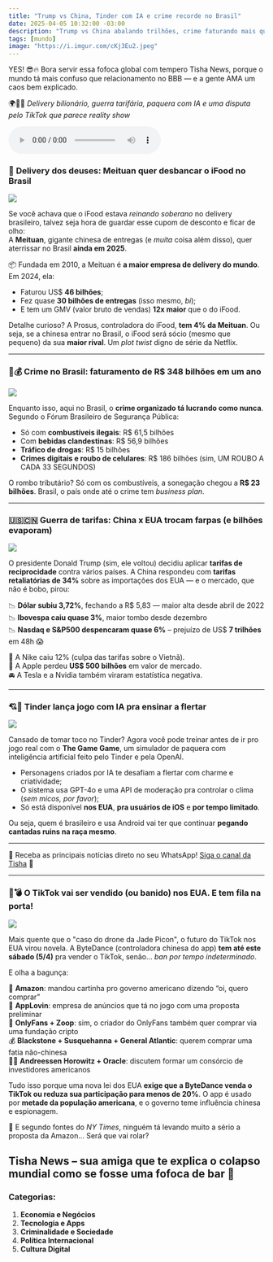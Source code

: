 ```yaml
---
title: "Trump vs China, Tinder com IA e crime recorde no Brasil"
date: 2025-04-05 10:32:00 -03:00
description: "Trump vs China abalando trilhões, crime faturando mais que multinacionais e um Tinder que te ensina a flertar com IA"
tags: [mundo]
image: "https://i.imgur.com/cKj3Eu2.jpeg"
---
```


YES! 😎🔥 
Bora servir essa fofoca global com tempero Tisha News, porque o mundo tá mais confuso que relacionamento no BBB — e a gente AMA um caos bem explicado.

🌍📲🍜 *Delivery bilionário, guerra tarifária, paquera com IA e uma disputa pelo TikTok que parece reality show*  

<audio id="player-audio" controls>
<source src="./audio/trump-vs-china-tinder-com-ia-e-crime-recorde-no-brasil.mp3" type="audio/mpeg">
</audio><br>

### 🍔 **Delivery dos deuses: Meituan quer desbancar o iFood no Brasil**

![](https://i1.wp.com/media.beehiiv.com/uploads/asset/file/2688cd5a-187f-4a43-b460-001aa24f42bb/image.png?resize=676,408)


Se você achava que o iFood estava *reinando soberano* no delivery brasileiro, talvez seja hora de guardar esse cupom de desconto e ficar de olho:  
A **Meituan**, gigante chinesa de entregas (e *muita* coisa além disso), quer aterrissar no Brasil **ainda em 2025**.

📦 Fundada em 2010, a Meituan é **a maior empresa de delivery do mundo**. Em 2024, ela:

- Faturou US$ **46 bilhões**;  
- Fez quase **30 bilhões de entregas** (isso mesmo, *bi*);  
- E tem um GMV (valor bruto de vendas) **12x maior** que o do iFood.  

Detalhe curioso? A Prosus, controladora do iFood, **tem 4% da Meituan**. Ou seja, se a chinesa entrar no Brasil, o iFood será sócio (mesmo que pequeno) da sua **maior rival**. Um *plot twist* digno de série da Netflix.

---

### 🔫💰 **Crime no Brasil: faturamento de R$ 348 bilhões em um ano**

![](https://i1.wp.com/liberdadeab.com.br/noticiasimg/31032025031455.jpg?resize=767,408)


Enquanto isso, aqui no Brasil, o **crime organizado tá lucrando como nunca**. Segundo o Fórum Brasileiro de Segurança Pública:

- Só com **combustíveis ilegais**: R$ 61,5 bilhões  
- Com **bebidas clandestinas**: R$ 56,9 bilhões  
- **Tráfico de drogas**: R$ 15 bilhões  
- **Crimes digitais e roubo de celulares**: R$ 186 bilhões (sim, UM ROUBO A CADA 33 SEGUNDOS)

O rombo tributário? Só com os combustíveis, a sonegação chegou a **R$ 23 bilhões**. Brasil, o país onde até o crime tem *business plan*.

---

### 🇺🇸🇨🇳 **Guerra de tarifas: China x EUA trocam farpas (e bilhões evaporam)**

![](https://i.imgur.com/cKj3Eu2.jpeg)

O presidente Donald Trump (sim, ele voltou) decidiu aplicar **tarifas de reciprocidade** contra vários países. A China respondeu com **tarifas retaliatórias de 34%** sobre as importações dos EUA — e o mercado, que não é bobo, pirou:

📉 **Dólar subiu 3,72%**, fechando a R$ 5,83 — maior alta desde abril de 2022  
📉 **Ibovespa caiu quase 3%**, maior tombo desde dezembro  
📉 **Nasdaq e S&P500 despencaram quase 6%** – prejuízo de US$ **7 trilhões** em 48h 😱

👟 A Nike caiu 12% (culpa das tarifas sobre o Vietnã).  
🍎 A Apple perdeu **US$ 500 bilhões** em valor de mercado.  
🚘 A Tesla e a Nvidia também viraram estatística negativa.

---

### 💘🤖 **Tinder lança jogo com IA pra ensinar a flertar**

![](https://classic.exame.com/wp-content/uploads/2025/04/TGG-HERO.png?resize=767,380)

Cansado de tomar toco no Tinder? Agora você pode treinar antes de ir pro jogo real com o **The Game Game**, um simulador de paquera com inteligência artificial feito pelo Tinder e pela OpenAI.

- Personagens criados por IA te desafiam a flertar com charme e criatividade;  
- O sistema usa GPT-4o e uma API de moderação pra controlar o clima (*sem micos, por favor*);  
- Só está disponível **nos EUA**, **pra usuários de iOS** e **por tempo limitado**.  

Ou seja, quem é brasileiro e usa Android vai ter que continuar **pegando cantadas ruins na raça mesmo**.

---

🌟 Receba as principais notícias direto no seu WhatsApp! <a href="https://www.whatsapp.com/channel/0029VaiPYBPLo4heVf0U3u2d" target="_blank" rel="noopener noreferrer">Siga o canal da Tisha</a> 📲

---

### 📱💣 **O TikTok vai ser vendido (ou banido) nos EUA. E tem fila na porta!**

![](https://i1.wp.com/ichef.bbci.co.uk/ace/ws/800/cpsprodpb/7076/live/277f2e10-d4ff-11ef-bd01-a14953f7c4c1.jpg.webp?resize=767,408)


Mais quente que o "caso do drone da Jade Picon", o futuro do TikTok nos EUA virou novela. A ByteDance (controladora chinesa do app) **tem até este sábado (5/4)** pra vender o TikTok, senão… *ban por tempo indeterminado*.

E olha a bagunça:

💼 **Amazon**: mandou cartinha pro governo americano dizendo “oi, quero comprar”  
👀 **AppLovin**: empresa de anúncios que tá no jogo com uma proposta preliminar  
💸 **OnlyFans + Zoop**: sim, o criador do OnlyFans também quer comprar via uma fundação cripto  
💰 **Blackstone + Susquehanna + General Atlantic**: querem comprar uma fatia não-chinesa  
🧑‍💻 **Andreessen Horowitz + Oracle**: discutem formar um consórcio de investidores americanos

Tudo isso porque uma nova lei dos EUA **exige que a ByteDance venda o TikTok ou reduza sua participação para menos de 20%**. O app é usado por **metade da população americana**, e o governo teme influência chinesa e espionagem.

👀 E segundo fontes do *NY Times*, ninguém tá levando muito a sério a proposta da Amazon… Será que vai rolar?

**Tisha News – sua amiga que te explica o colapso mundial como se fosse uma fofoca de bar 🍻**
---

### **Categorias:**
1. **Economia e Negócios**
2. **Tecnologia e Apps**
3. **Criminalidade e Sociedade**
4. **Política Internacional**
5. **Cultura Digital**
